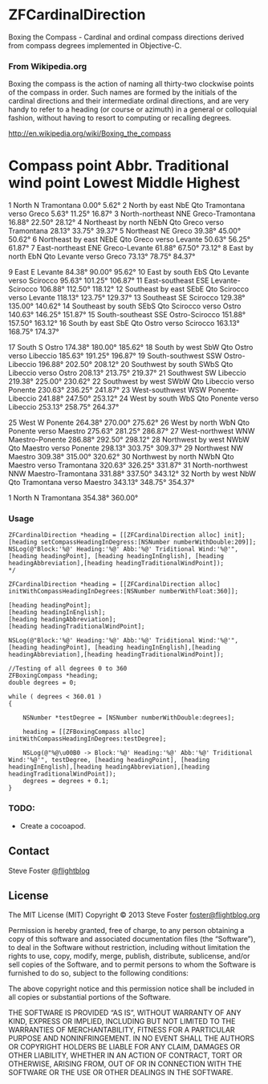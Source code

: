 # ZFCardinalDirection #

Boxing the Compass - Cardinal and ordinal compass directions derived from compass degrees implemented in 
Objective-C.

### From Wikipedia.org ###
Boxing the compass is the action of naming all thirty-two clockwise points of the compass in order. Such names are 
formed by the initials of the cardinal directions and their intermediate ordinal directions, and are very handy to 
refer to a heading (or course or azimuth) in a general or colloquial fashion, without having to resort to computing 
or recalling degrees. 

http://en.wikipedia.org/wiki/Boxing_the_compass

 #	Compass point       Abbr.	Traditional wind point          Lowest	Middle	Highest
 
 1	North               N       Tramontana                               0.00°	 5.62°
 2	North by east       NbE     Qto Tramontana verso Greco      5.63°	11.25°	16.87°
 3	North-northeast     NNE     Greco-Tramontana                16.88°	22.50°	28.12°
 4	Northeast by north	NEbN	Qto Greco verso Tramontana      28.13°	33.75°	39.37°
 5	Northeast           NE      Greco                           39.38°	45.00°	50.62°
 6	Northeast by east	NEbE	Qto Greco verso Levante         50.63°	56.25°	61.87°
 7	East-northeast      ENE     Greco-Levante                   61.88°	67.50°	73.12°
 8	East by north       EbN     Qto Levante verso Greco         73.13°	78.75°	84.37°
 
 9	East                E       Levante                         84.38°	90.00°	95.62°
 10	East by south       EbS     Qto Levante verso Scirocco      95.63°	101.25°	106.87°
 11	East-southeast      ESE     Levante-Scirocco                106.88°	112.50°	118.12°
 12	Southeast by east	SEbE	Qto Scirocco verso Levante      118.13°	123.75°	129.37°
 13	Southeast           SE      Scirocco                        129.38°	135.00°	140.62°
 14	Southeast by south	SEbS	Qto Scirocco verso Ostro        140.63°	146.25°	151.87°
 15	South-southeast     SSE     Ostro-Scirocco                  151.88°	157.50°	163.12°
 16	South by east       SbE     Qto Ostro verso Scirocco        163.13°	168.75°	174.37°
 
 17	South               S       Ostro                           174.38°	180.00°	185.62°
 18	South by west       SbW     Qto Ostro verso Libeccio        185.63°	191.25°	196.87°
 19	South-southwest     SSW     Ostro-Libeccio                  196.88°	202.50°	208.12°
 20	Southwest by south	SWbS	Qto Libeccio verso Ostro        208.13°	213.75°	219.37°
 21	Southwest           SW      Libeccio                        219.38°	225.00°	230.62°
 22	Southwest by west	SWbW	Qto Libeccio verso Ponente      230.63°	236.25°	241.87°
 23	West-southwest      WSW     Ponente-Libeccio                241.88°	247.50°	253.12°
 24	West by south       WbS     Qto Ponente verso Libeccio      253.13°	258.75°	264.37°
 
 25	West                W       Ponente                         264.38°	270.00°	275.62°
 26	West by north       WbN     Qto Ponente verso Maestro       275.63°	281.25°	286.87°
 27	West-northwest      WNW     Maestro-Ponente                 286.88°	292.50°	298.12°
 28	Northwest by west	NWbW	Qto Maestro verso Ponente       298.13°	303.75°	309.37°
 29	Northwest           NW      Maestro                         309.38°	315.00°	320.62°
 30	Northwest by north	NWbN	Qto Maestro verso Tramontana	320.63°	326.25°	331.87°
 31	North-northwest     NNW     Maestro-Tramontana              331.88°	337.50°	343.12°
 32	North by west       NbW     Qto Tramontana verso Maestro	343.13°	348.75°	354.37°
 
 1	North               N       Tramontana                      354.38°	360.00°

### Usage ###

    ZFCardinalDirection *heading = [[ZFCardinalDirection alloc] init];
    [heading setCompassHeadingInDegress:[NSNumber numberWithDouble:209]];
    NSLog(@"Block:'%@' Heading:'%@' Abb:'%@' Triditional Wind:'%@'", [heading headingPoint], [heading headingInEnglish], [heading headingAbbreviation],[heading headingTraditionalWindPoint]);
    */    

    ZFCardinalDirection *heading = [[ZFCardinalDirection alloc] initWithCompassHeadingInDegrees:[NSNumber numberWithFloat:360]];
    
    [heading headingPoint];
    [heading headingInEnglish];
    [heading headingAbbreviation];
    [heading headingTraditionalWindPoint];

    NSLog(@"Block:'%@' Heading:'%@' Abb:'%@' Triditional Wind:'%@'", [heading headingPoint], [heading headingInEnglish],[heading headingAbbreviation],[heading headingTraditionalWindPoint]);
 
    //Testing of all degrees 0 to 360
    ZFBoxingCompass *heading;
    double degrees = 0;
    
    while ( degrees < 360.01 )
    {

        NSNumber *testDegree = [NSNumber numberWithDouble:degrees];
        
        heading = [[ZFBoxingCompass alloc] initWithCompassHeadingInDegrees:testDegree];
    
        NSLog(@"%@\u00B0 -> Block:'%@' Heading:'%@' Abb:'%@' Triditional Wind:'%@'", testDegree, [heading headingPoint], [heading headingInEnglish],[heading headingAbbreviation],[heading headingTraditionalWindPoint]);
        degrees = degrees + 0.1;
    }


### TODO:

* Create a cocoapod.

## Contact

Steve Foster [@flightblog](http://twitter.com/flightblog)

## License

The MIT License (MIT)
Copyright © 2013 Steve Foster <foster@flightblog.org>

Permission is hereby granted, free of charge, to any person obtaining a copy of this software and associated documentation files (the “Software”), to deal in the Software without restriction, including without limitation the rights to use, copy, modify, merge, publish, distribute, sublicense, and/or sell copies of the Software, and to permit persons to whom the Software is furnished to do so, subject to the following conditions:

The above copyright notice and this permission notice shall be included in all copies or substantial portions of the Software.

THE SOFTWARE IS PROVIDED “AS IS”, WITHOUT WARRANTY OF ANY KIND, EXPRESS OR IMPLIED, INCLUDING BUT NOT LIMITED TO THE WARRANTIES OF MERCHANTABILITY, FITNESS FOR A PARTICULAR PURPOSE AND NONINFRINGEMENT. IN NO EVENT SHALL THE AUTHORS OR COPYRIGHT HOLDERS BE LIABLE FOR ANY CLAIM, DAMAGES OR OTHER LIABILITY, WHETHER IN AN ACTION OF CONTRACT, TORT OR OTHERWISE, ARISING FROM, OUT OF OR IN CONNECTION WITH THE SOFTWARE OR THE USE OR OTHER DEALINGS IN THE SOFTWARE.

